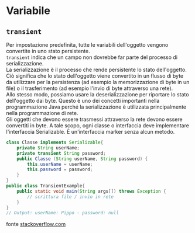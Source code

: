 

# Variabile

## `transient`
Per impostazione predefinita, tutte le variabili dell'oggetto vengono convertite in uno stato persistente.  
`transient` indica che un campo non dovrebbe far parte del processo di serializzazione.  
La serializzazione è il processo che rende persistente lo stato dell'oggetto. Ciò significa che lo stato dell'oggetto viene convertito in un flusso di byte da utilizzare per la persistenza (ad esempio la memorizzazione di byte in un file) o il trasferimento (ad esempio l'invio di byte attraverso una rete).  
Allo stesso modo, possiamo usare la deserializzazione per riportare lo stato dell'oggetto dai byte. Questo è uno dei concetti importanti nella programmazione Java perché la serializzazione è utilizzata principalmente nella programmazione di rete.  
Gli oggetti che devono essere trasmessi attraverso la rete devono essere convertiti in byte. A tale scopo, ogni classe o interfaccia deve implementare l'interfaccia Serializable. È un'interfaccia marker senza alcun metodo.
```java
class Classe implements Serializable{
    private String userName;
    private transient String password;
    public Classe (String userName, String password) {
        this.userName = userName;
        this.password = password;
    }
}
public class TransientExample{
    public static void main(String args[]) throws Exception {
        // scrittura file / invio in rete
    }
}
// Output: userName: Pippo - password: null
```
fonte [stackoverflow.com](https://stackoverflow.com/questions/910374/why-does-java-have-transient-fields)